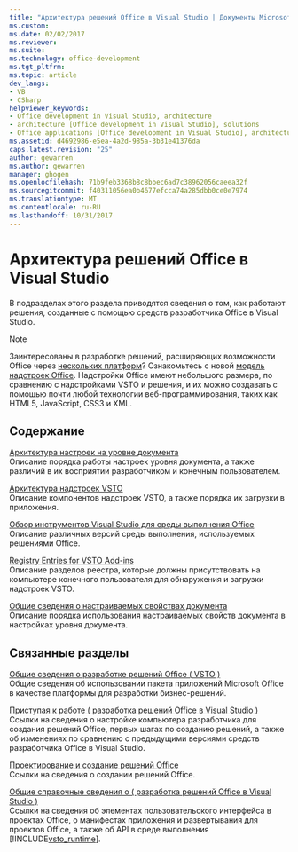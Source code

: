 ```yaml
---
title: "Архитектура решений Office в Visual Studio | Документы Microsoft"
ms.custom: 
ms.date: 02/02/2017
ms.reviewer: 
ms.suite: 
ms.technology: office-development
ms.tgt_pltfrm: 
ms.topic: article
dev_langs:
- VB
- CSharp
helpviewer_keywords:
- Office development in Visual Studio, architecture
- architecture [Office development in Visual Studio], solutions
- Office applications [Office development in Visual Studio], architecture
ms.assetid: d4692986-e5ea-4a2d-985a-3b31e41376da
caps.latest.revision: "25"
author: gewarren
ms.author: gewarren
manager: ghogen
ms.openlocfilehash: 71b9feb3368b8c8bbec6ad7c38962056caeea32f
ms.sourcegitcommit: f40311056ea0b4677efcca74a285dbb0ce0e7974
ms.translationtype: MT
ms.contentlocale: ru-RU
ms.lasthandoff: 10/31/2017
---
```

# <a name="architecture-of-office-solutions-in-visual-studio"></a>Архитектура решений Office в Visual Studio
  В подразделах этого раздела приводятся сведения о том, как работают решения, созданные с помощью средств разработчика Office в Visual Studio.  
  
> [!NOTE]  
>  Заинтересованы в разработке решений, расширяющих возможности Office через [нескольких платформ](https://dev.office.com/add-in-availability)? Ознакомьтесь с новой [модель надстроек Office](https://dev.office.com/docs/add-ins/overview/office-add-ins). Надстройки Office имеют небольшого размера, по сравнению с надстройками VSTO и решения, и их можно создавать с помощью почти любой технологии веб-программирования, таких как HTML5, JavaScript, CSS3 и XML.  
  
## <a name="in-this-section"></a>Содержание  
 [Архитектура настроек на уровне документа](../vsto/architecture-of-document-level-customizations.md)  
 Описание порядка работы настроек уровня документа, а также различий в их восприятии разработчиком и конечным пользователем.  
  
 [Архитектура надстроек VSTO](../vsto/architecture-of-vsto-add-ins.md)  
 Описание компонентов надстроек VSTO, а также порядка их загрузки в приложения.  
  
 [Обзор инструментов Visual Studio для среды выполнения Office](../vsto/visual-studio-tools-for-office-runtime-overview.md)  
 Описание различных версий среды выполнения, используемых решениями Office.  
  
 [Registry Entries for VSTO Add-ins](../vsto/registry-entries-for-vsto-add-ins.md)  
 Описание разделов реестра, которые должны присутствовать на компьютере конечного пользователя для обнаружения и загрузки надстроек VSTO.  
  
 [Общие сведения о настраиваемых свойствах документа](../vsto/custom-document-properties-overview.md)  
 Описание порядка использования настраиваемых свойств документа в настройках уровня документа.  
  
## <a name="related-sections"></a>Связанные разделы  
 [Общие сведения о разработке решений Office &#40; VSTO &#41;](../vsto/office-solutions-development-overview-vsto.md)  
 Общие сведения об использовании пакета приложений Microsoft Office в качестве платформы для разработки бизнес-решений.  
  
 [Приступая к работе &#40; разработка решений Office в Visual Studio &#41;](../vsto/getting-started-office-development-in-visual-studio.md)  
 Ссылки на сведения о настройке компьютера разработчика для создания решений Office, первых шагах по созданию решений, а также об изменениях по сравнению с предыдущими версиями средств разработчика Office в Visual Studio.  
  
 [Проектирование и создание решений Office](../vsto/designing-and-creating-office-solutions.md)  
 Ссылки на сведения о создании решений Office.  
  
 [Общие справочные сведения о &#40; разработка решений Office в Visual Studio &#41;](../vsto/general-reference-office-development-in-visual-studio.md)  
 Ссылки на сведения об элементах пользовательского интерфейса в проектах Office, о манифестах приложения и развертывания для проектов Office, а также об API в среде выполнения [!INCLUDE[vsto_runtime](../vsto/includes/vsto-runtime-md.md)].  
  
  